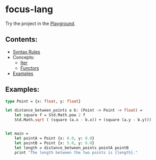 # focus-lang

Try the project in the [Playground](https://periklis92.github.io/focuslang).

## Contents:
 - [Syntax Rules](docs/SyntaxRules.md)
 - Concepts:
    - [Iter](docs/Iter.md)
    - [Functors](docs/Functors.md)
 - [Examples](#examples)

## Examples:
```ocaml
type Point = {x: float, y: float}

let distance_between_points a b: (Point -> Point -> float) = 
    let square f = Std.Math.pow 2 f
    Std.Math.sqrt ( (square (a.x - b.x)) + (square (a.y - b.y)))


let main = 
    let pointA = Point {x: 0.0, y: 0.0}
    let pointB = Point {x: 5.0, y: 6.0}
    let length = distance_between_points pointA pointB
    print "The length between the two points is {length}."
```